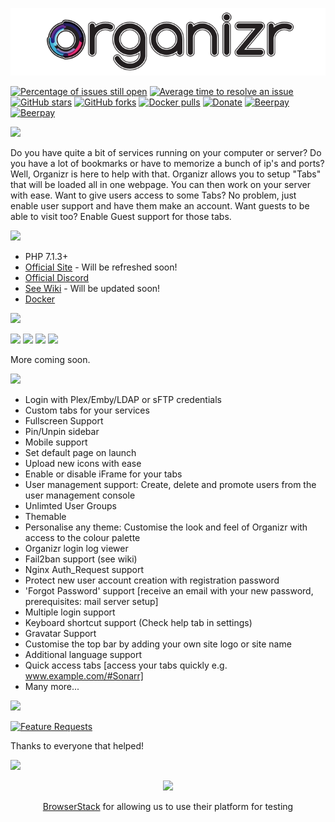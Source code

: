 <p align="center"><img src="https://github.com/causefx/Organizr/raw/v2-develop/plugins/images/organizr/logo-wide.png"></p>

[![Percentage of issues still open](http://isitmaintained.com/badge/open/causefx/Organizr.svg)](http://isitmaintained.com/project/causefx/Organizr "Percentage of issues still open")
[![Average time to resolve an issue](http://isitmaintained.com/badge/resolution/causefx/Organizr.svg)](http://isitmaintained.com/project/causefx/Organizr "Average time to resolve an issue")
[![GitHub stars](https://img.shields.io/github/stars/causefx/Organizr.svg)](https://github.com/causefx/Organizr/stargazers)
[![GitHub forks](https://img.shields.io/github/forks/causefx/Organizr.svg)](https://github.com/causefx/Organizr/network)
[![Docker pulls](https://img.shields.io/docker/pulls/organizrtools/organizr-v2.svg)](https://hub.docker.com/r/organizrtools/organizr-v2)
[![Donate](https://img.shields.io/badge/Donate-PayPal-green.svg)](https://paypal.me/causefx)
[![Beerpay](https://beerpay.io/causefx/Organizr/badge.svg?style=beer-square)](https://beerpay.io/causefx/Organizr)  [![Beerpay](https://beerpay.io/causefx/Organizr/make-wish.svg?style=flat-square)](https://beerpay.io/causefx/Organizr?focus=wish)

<img src="https://user-images.githubusercontent.com/16184466/53614282-a91e9e00-3b96-11e9-9b3e-d249775ecaa1.png">

Do you have quite a bit of services running on your computer or server?  Do you have a lot of bookmarks or have to memorize a bunch of ip's and ports?  Well, Organizr is here to help with that.  Organizr allows you to setup "Tabs" that will be loaded all in one webpage.  You can then work on your server with ease.  Want to give users access to some Tabs?  No problem, just enable user support and have them make an account.  Want guests to be able to visit too?  Enable Guest support for those tabs.

<img src="https://user-images.githubusercontent.com/16184466/53614285-a9b73480-3b96-11e9-835e-9fadd045582b.png">

- PHP 7.1.3+
- [Official Site](https://organizr.app) - Will be refreshed soon!
- [Official Discord](https://organizr.app/chat)
- [See Wiki](https://github.com/causefx/Organizr/wiki) - Will be updated soon!
- [Docker](https://hub.docker.com/r/organizrtools/organizr-v2/)

<img src="https://user-images.githubusercontent.com/16184466/53614284-a9b73480-3b96-11e9-9bea-d7a30b294267.png">

<img src="https://user-images.githubusercontent.com/16184466/53615855-35cc5a80-3b9d-11e9-882b-f09f3eb18173.png" width="23%"></img> <img src="https://user-images.githubusercontent.com/16184466/53615856-35cc5a80-3b9d-11e9-8428-1f2ae05da2c9.png" width="23%"></img> <img src="https://user-images.githubusercontent.com/16184466/53615857-35cc5a80-3b9d-11e9-82bf-91987c529e72.png" width="23%"></img> <img src="https://user-images.githubusercontent.com/16184466/53615858-35cc5a80-3b9d-11e9-8149-01a7fcd9160a.png" width="23%"></img> 

More coming soon.

<img src="https://user-images.githubusercontent.com/16184466/53614283-a9b73480-3b96-11e9-90ef-6e752e067884.png">

- Login with Plex/Emby/LDAP or sFTP credentials
- Custom tabs for your services
- Fullscreen Support
- Pin/Unpin sidebar
- Mobile support
- Set default page on launch
- Upload new icons with ease
- Enable or disable iFrame for your tabs
- User management support: Create, delete and promote users from the user management console
- Unlimted User Groups
- Themable
- Personalise any theme: Customise the look and feel of Organizr with access to the colour palette
- Organizr login log viewer 
- Fail2ban support (see wiki)
- Nginx Auth_Request support
- Protect new user account creation with registration password
- 'Forgot Password' support [receive an email with your new password, prerequisites: mail server setup]
- Multiple login support
- Keyboard shortcut support (Check help tab in settings)
- Gravatar Support
- Customise the top bar by adding your own site logo or site name
- Additional language support
- Quick access tabs [access your tabs quickly e.g. www.example.com/#Sonarr]
- Many more...

<img src="https://user-images.githubusercontent.com/16184466/53614286-a9b73480-3b96-11e9-8495-4944b85b1313.png">

[![Feature Requests](http://feathub.com/causefx/Organizr?format=svg)](http://feathub.com/causefx/Organizr)

Thanks to everyone that helped!  

<img src="https://user-images.githubusercontent.com/16184466/53614287-a9b73480-3b96-11e9-9c8e-e32b4ae20c0d.png">

<p align="center"><a href="https://www.browserstack.com"><img src="https://avatars2.githubusercontent.com/u/1119453?s=200&v=4g"></a></p>
<p align="center"><a href="https://www.browserstack.com">BrowserStack</a> for allowing us to use their platform for testing</p>
